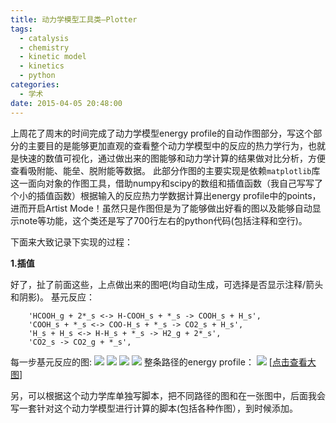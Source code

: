```yaml
---
title: 动力学模型工具类–Plotter
tags:
  - catalysis
  - chemistry
  - kinetic model
  - kinetics
  - python
categories:
  - 学术
date: 2015-04-05 20:48:00
---
```


上周花了周末的时间完成了动力学模型energy profile的自动作图部分，写这个部分的主要目的是能够更加直观的查看整个动力学模型中的反应的热力学行为，也就是快速的数值可视化，通过做出来的图能够和动力学计算的结果做对比分析，方便查看吸附能、能垒、脱附能等数据。
此部分作图的主要实现是依赖`matplotlib`库这一面向对象的作图工具，借助numpy和scipy的数组和插值函数（我自己写写了个小的插值函数）根据输入的反应热力学数据计算出energy profile中的points，进而开启Artist Mode！虽然只是作图但是为了能够做出好看的图以及能够自动显示note等功能，这个类还是写了700行左右的python代码(包括注释和空行)。

下面来大致记录下实现的过程：

**1.插值**

好了，扯了前面这些，上点做出来的图吧(均自动生成，可选择是否显示注释/箭头和阴影)。
基元反应：
```
    'HCOOH_g + 2*_s <-> H-COOH_s + *_s -> COOH_s + H_s',  
    'COOH_s + *_s <-> COO-H_s + *_s -> CO2_s + H_s',
    'H_s + H_s <-> H-H_s + *_s -> H2_g + 2*_s',
    'CO2_s -> CO2_g + *_s',
```
每一步基元反应的图:
![](0.gif)
![](1.gif)
![](2.gif)
![](3.gif)
整条路径的energy profile：
![](multi_energy_diagram.jpeg)
[[点击查看大图](2015/04/05/动力学模型工具类–Plotter/multi_energy_diagram.jpeg)]

另，可以根据这个动力学库单独写脚本，把不同路径的图和在一张图中，后面我会写一套针对这个动力学模型进行计算的脚本(包括各种作图），到时候添加。
